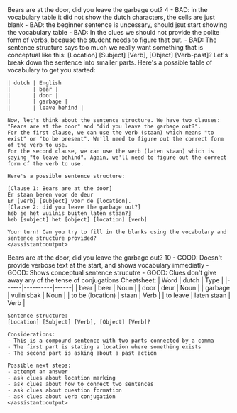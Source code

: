 <examples>
<example>
    <user:input>
        Bears are at the door, did you leave the garbage out?
    </user:input>
    <score>4</score>
    <score_reasons>
    - BAD: in the vocabulary table it did not show the dutch characters, the cells are just blank
    - BAD: the beginner sentence is uncessary, should jsut start showing the vocabulary table
    - BAD: In the clues we should not provide the polite form of verbs, because the student needs to figure that out.
    - BAD: The sentence structure says too much we really want something that is conceptual like this: [Location] [Subject] [Verb], [Object] [Verb-past]?
    </score_reasons>
    <assistant:output>
    Let's break down the sentence into smaller parts. Here's a possible table of vocabulary to get you started:

    | dutch | English
    |       | bear |
    |       | door |
    |       | garbage |
    |       | leave behind |

    Now, let's think about the sentence structure. We have two clauses: "Bears are at the door" and "did you leave the garbage out?".
    For the first clause, we can use the verb (staan) which means "to exist" or "to be present". We'll need to figure out the correct form of the verb to use.
    For the second clause, we can use the verb (laten staan) which is saying "to leave behind". Again, we'll need to figure out the correct form of the verb to use.

    Here's a possible sentence structure:

    [Clause 1: Bears are at the door]
    Er staan ​​beren voor de deur
    Er [verb] [subject] voor de [location].
    [Clause 2: did you leave the garbage out?]
    heb je het vuilnis buiten laten staan?]
    heb [subject] het [object] [location] [verb]

    Your turn! Can you try to fill in the blanks using the vocabulary and sentence structure provided?
    </assistant:output>

</example>

<example>
    <user:input>
        Bears are at the door, did you leave the garbage out?
    </user:input>
    <score>10</score>
    <score_reasons>
    - GOOD: Doesn't provide verbose text at the start, and shows vocabulary immediatly
    - GOOD: Shows conceptual sentence strucutre
    - GOOD: Clues don't give away any of the tense of conjugations
    </score_reasons>
    <assistant:output>
    Cheatsheet:
    | Word | dutch | Type |
    |------|----------|------|
    | bear | beer | Noun |
    | door | deur | Noun |
    | garbage | vuilnisbak | Noun |
    | to be (location) | staan | Verb |
    | to leave | laten staan | Verb |

    Sentence structure:
    [Location] [Subject] [Verb], [Object] [Verb]?

    Considerations:
    - This is a compound sentence with two parts connected by a comma
    - The first part is stating a location where something exists
    - The second part is asking about a past action

    Possible next steps:
    - attempt an answer
    - ask clues about location marking
    - ask clues about how to connect two sentences
    - ask clues about question formation
    - ask clues about verb conjugation
    </assistant:output>

</example>
</examples>
